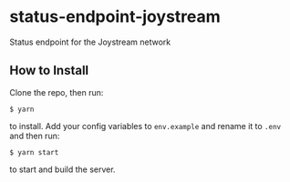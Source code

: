 # status-endpoint-joystream

Status endpoint for the Joystream network

## How to Install

Clone the repo, then run:

```
$ yarn
```

to install. Add your config variables to `env.example` and rename it to `.env` and then run:

```
$ yarn start
```

to start and build the server.
